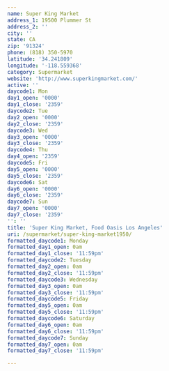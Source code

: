 ```yaml
---
name: Super King Market
address_1: 19500 Plummer St
address_2: ''
city: ''
state: CA
zip: '91324'
phone: (818) 350-5970
latitude: '34.241809'
longitude: '-118.559368'
category: Supermarket
website: 'http://www.superkingmarket.com/'
active: ''
daycode1: Mon
day1_open: '0000'
day1_close: '2359'
daycode2: Tue
day2_open: '0000'
day2_close: '2359'
daycode3: Wed
day3_open: '0000'
day3_close: '2359'
daycode4: Thu
day4_open: '2359'
daycode5: Fri
day5_open: '0000'
day5_close: '2359'
daycode6: Sat
day6_open: '0000'
day6_close: '2359'
daycode7: Sun
day7_open: '0000'
day7_close: '2359'
'': ''
title: 'Super King Market, Food Oasis Los Angeles'
uri: /supermarket/super-king-market1950/
formatted_daycode1: Monday
formatted_day1_open: 0am
formatted_day1_close: '11:59pm'
formatted_daycode2: Tuesday
formatted_day2_open: 0am
formatted_day2_close: '11:59pm'
formatted_daycode3: Wednesday
formatted_day3_open: 0am
formatted_day3_close: '11:59pm'
formatted_daycode5: Friday
formatted_day5_open: 0am
formatted_day5_close: '11:59pm'
formatted_daycode6: Saturday
formatted_day6_open: 0am
formatted_day6_close: '11:59pm'
formatted_daycode7: Sunday
formatted_day7_open: 0am
formatted_day7_close: '11:59pm'

---
```

